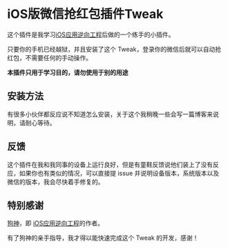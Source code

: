 # iOS版微信抢红包插件Tweak

这个插件是我学习[iOS应用逆向工程](http://www.amazon.cn/iOS%E5%BA%94%E7%94%A8%E9%80%86%E5%90%91%E5%B7%A5%E7%A8%8B-%E6%B2%99%E6%A2%93%E7%A4%BE/dp/B00VFDVY7E/ref=sr_1_1?ie=UTF8&qid=1453170509&sr=8-1&keywords=ios%E9%80%86%E5%90%91%E5%B7%A5%E7%A8%8B)后做的一个练手的小插件。

只要你的手机已经越狱，并且安装了这个 Tweak，登录你的微信后就可以自动抢红包，不需要任何的手动操作。

**本插件只用于学习目的，请勿使用于别的用途**

## 安装方法

有很多小伙伴都反应说不知道怎么安装，关于这个我稍晚一些会写一篇博客来说明，请耐心等待。

## 反馈

这个插件在我和我同事的设备上运行良好，但是有童鞋反馈说他们装上了没有反应，如果你也有类似的情况，可以直接提 issue 并说明设备版本，系统版本以及微信的版本，我会尽快着手修复的。

## 特别感谢

[狗神](https://github.com/iosre)，即 [iOS应用逆向工程](http://www.amazon.cn/iOS%E5%BA%94%E7%94%A8%E9%80%86%E5%90%91%E5%B7%A5%E7%A8%8B-%E6%B2%99%E6%A2%93%E7%A4%BE/dp/B00VFDVY7E/ref=sr_1_1?ie=UTF8&qid=1453170509&sr=8-1&keywords=ios%E9%80%86%E5%90%91%E5%B7%A5%E7%A8%8B)的作者。

有了狗神的亲手指导，我才得以能快速完成这个 Tweak 的开发，感谢！


